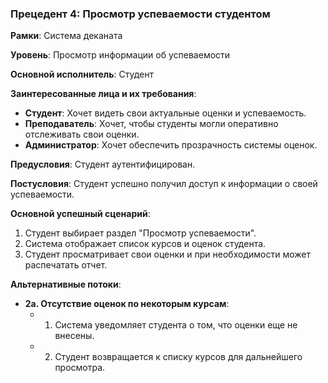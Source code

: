 ### Прецедент 4: Просмотр успеваемости студентом
**Рамки**: Система деканата

**Уровень**: Просмотр информации об успеваемости

**Основной исполнитель**: Студент

**Заинтересованные лица и их требования**:
- **Студент**: Хочет видеть свои актуальные оценки и успеваемость.
- **Преподаватель**: Хочет, чтобы студенты могли оперативно отслеживать свои оценки.
- **Администратор**: Хочет обеспечить прозрачность системы оценок.

**Предусловия**: Студент аутентифицирован.

**Постусловия**: Студент успешно получил доступ к информации о своей успеваемости.

**Основной успешный сценарий**:
1. Студент выбирает раздел "Просмотр успеваемости".
2. Система отображает список курсов и оценок студента.
3. Студент просматривает свои оценки и при необходимости может распечатать отчет.

**Альтернативные потоки**:
- **2а. Отсутствие оценок по некоторым курсам**:
  - 1. Система уведомляет студента о том, что оценки еще не внесены.
  - 2. Студент возвращается к списку курсов для дальнейшего просмотра.

